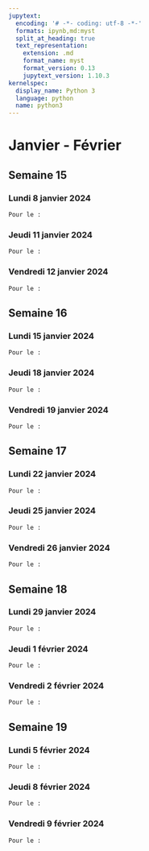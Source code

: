 ```yaml
---
jupytext:
  encoding: '# -*- coding: utf-8 -*-'
  formats: ipynb,md:myst
  split_at_heading: true
  text_representation:
    extension: .md
    format_name: myst
    format_version: 0.13
    jupytext_version: 1.10.3
kernelspec:
  display_name: Python 3
  language: python
  name: python3
---
```

# Janvier - Février
## Semaine 15
### Lundi  8 janvier 2024
```{sidebar} Travail à faire
Pour le :

```
### Jeudi  11 janvier 2024
```{sidebar} Travail à faire
Pour le :

```
### Vendredi  12 janvier 2024
```{sidebar} Travail à faire
Pour le :

```
## Semaine 16
### Lundi  15 janvier 2024
```{sidebar} Travail à faire
Pour le :

```
### Jeudi  18 janvier 2024
```{sidebar} Travail à faire
Pour le :

```
### Vendredi  19 janvier 2024
```{sidebar} Travail à faire
Pour le :

```
## Semaine 17
### Lundi  22 janvier 2024
```{sidebar} Travail à faire
Pour le :

```
### Jeudi  25 janvier 2024
```{sidebar} Travail à faire
Pour le :

```
### Vendredi  26 janvier 2024
```{sidebar} Travail à faire
Pour le :

```
## Semaine 18
### Lundi  29 janvier 2024
```{sidebar} Travail à faire
Pour le :

```
### Jeudi  1 février 2024
```{sidebar} Travail à faire
Pour le :

```
### Vendredi  2 février 2024
```{sidebar} Travail à faire
Pour le :

```
## Semaine 19
### Lundi  5 février 2024
```{sidebar} Travail à faire
Pour le :

```
### Jeudi  8 février 2024
```{sidebar} Travail à faire
Pour le :

```
### Vendredi  9 février 2024
```{sidebar} Travail à faire
Pour le :

```

